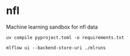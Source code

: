 # nfl
Machine learning sandbox for nfl data

`uv compile pyproject.toml -o requirements.txt`


`mlflow ui --backend-store-uri ./mlruns`